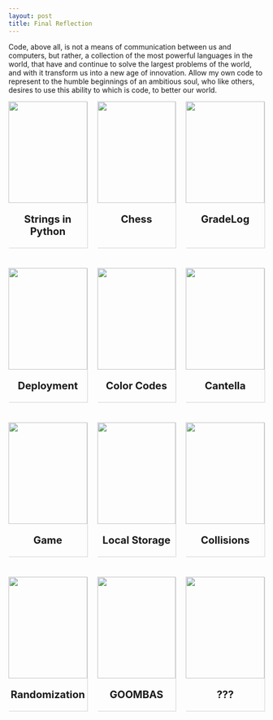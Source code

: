 ```yaml
---
layout: post
title: Final Reflection
---
```


<style>
  .container {
    transition: 0.15s;
    box-shadow: 1px 1px 1px rgba(0,0,0,0.15);
    width: 100%;
  }

  .container:hover {
    box-shadow: 5px 5px 5px rgba(0,0,0,0.15);
  }
  
  .project-information {
    text-align: center;
  }

  .project-name {
    font-size: 20px;
    font-weight: bold;
  }

  .project-date {
    font-size: 15px;
    color: grey;
    text-decoration: none;
  }

  .project-date:hover {
    text-decoration: none;
  }

.image {
  width: 100%;
  height: 200px;
}

.image img {
  width: 100%;
  height: 100%;
  object-fit: contain;
}

</style>

Code, above all, is not a means of communication between us and computers, but rather, a collection of the most powerful languages in the world, that have and continue to solve the largest problems of the world, and with it transform us into a new age of innovation. Allow my own code to represent to the humble beginnings of an ambitious soul, who like others, desires to use this ability to which is code, to better our world.



<div style="display: grid; grid-template-columns: 1fr 1fr 1fr; margin-bottom: 30px; column-gap: 20px; row-gap: 40px;">

  <!--Container 1 (Strings)-->
  <div class="container">
    <!--Image-->
    <div class="image">
      <a href="{{site.baseurl}}//2024/09/25/strings_lesson_IPYNB_2_.html" target="_blank">
        <img src="{{site.baseurl}}/images/Portfolio/String_example.png">
      </a>
    </div>
        <!--Project Information-->
        <div class="project-information">
          <p class="project-name">Strings in Python</p>
        </div>
  </div>

  <!--Container 2 (Chess)-->
  <div class="container">
    <!--Image-->
    <div class="image">
      <a href="{{site.baseurl}}//2024/11/20/Sprint3-Review_IPYNB_2_.html" target="_blank">
        <img src="{{site.baseurl}}/images/Portfolio/ChessSet.jpg">
      </a>
    </div>
        <!--Project Information-->
        <div class="project-information">
          <p class="project-name">Chess</p>
        </div>
  </div>

  <!--Container 3 (Gradelog) -->
  <div class="container">
    <!--Image-->
    <div class="image">
      <a href="{{site.baseurl}}//2025/01/24/gradelog-blog_IPYNB_2_.html" target="_blank">
        <img src="{{site.baseurl}}/images/Portfolio/gradelog.png">
      </a>
    </div>
        <!--Project Information-->
        <div class="project-information">
          <p class="project-name">GradeLog</p>
        </div>
  </div>

  <!--Container 4 (Deployment) -->
  <div class="container">
    <!--Image-->
    <div class="image">
      <a href="https://xaviertho.github.io/cantella_frontend/aws-deployment-blog" target="_blank">
        <img src="{{site.baseurl}}/images/Portfolio/deployment.jpg">
      </a>
    </div>
        <!--Project Information-->
        <div class="project-information">
          <p class="project-name">Deployment</p>
        </div>
  </div>

  <!--Container 5 (Color Codes) -->
  <div class="container">
    <!--Image-->
    <div class="image">
      <a href="https://xaviertho.github.io/csp/image-lesson" target="_blank">
        <img src="{{site.baseurl}}/images/Portfolio/rgb.png">
      </a>
    </div>
        <!--Project Information-->
        <div class="project-information">
          <p class="project-name">Color Codes</p>
        </div>
  </div>

  <!--Container 6 (Cantella) -->
  <div class="container">
    <!--Image-->
    <div class="image">
      <a href="https://xaviertho.github.io/cantella_frontend/" target="_blank">
        <img src="{{site.baseurl}}/images/Portfolio/cantella.png">
      </a>
    </div>
        <!--Project Information-->
        <div class="project-information">
          <p class="project-name">Cantella</p>
        </div>
  </div>

  <!--Container 7 (GAME) -->
  <div class="container">
    <!--Image-->
    <div class="image">
      <a href="https://justinq-dnhs.github.io/Game/" target="_blank">
        <img src="{{site.baseurl}}/images/Portfolio/game.png">
      </a>
    </div>
        <!--Project Information-->
        <div class="project-information">
          <p class="project-name">Game</p>
        </div>
  </div>

  <!--Container 8 (LOCAL STORAGE) -->
  <div class="container">
    <!--Image-->
    <div class="image">
      <a href="{{site.baseurl}}//blog/local-storage" target="_blank">
        <img src="{{site.baseurl}}/images/Portfolio/localstorage.jpg">
      </a>
    </div>
        <!--Project Information-->
        <div class="project-information">
          <p class="project-name">Local Storage</p>
        </div>
  </div>

  <!--Container 9 (COLLISIONS) -->
  <div class="container">
    <!--Image-->
    <div class="image">
      <a href="{{site.baseurl}}//2023/10/27/Collisions_IPYNB_2_.html" target="_blank">
        <img src="{{site.baseurl}}/images/Portfolio/collision.png">
      </a>
    </div>
        <!--Project Information-->
        <div class="project-information">
          <p class="project-name">Collisions</p>
        </div>
  </div>

  <!--Container 10 (RANDOMIZATION) -->
  <div class="container">
    <!--Image-->
    <div class="image">
      <a href="{{site.baseurl}}//2023/10/11/Randomization_IPYNB_2_.html" target="_blank">
        <img src="{{site.baseurl}}/images/Portfolio/coin-flip.jpg">
      </a>
    </div>
        <!--Project Information-->
        <div class="project-information">
          <p class="project-name">Randomization</p>
        </div>
  </div>

  <!--Container 11 (GOOMBAS) -->
  <div class="container">
    <!--Image-->
    <div class="image">
      <a href="https://nighthawkcoders.github.io/game_levels_mp/2024/01/08/CSSE-oop-game-levels2.html" target="_blank">
        <img src="{{site.baseurl}}/images/Portfolio/Goomba.PNG">
      </a>
    </div>
        <!--Project Information-->
        <div class="project-information">
          <p class="project-name">GOOMBAS</p>
        </div>
  </div>

  <!--Container 12 (???) -->
  <div class="container">
    <!--Image-->
    <div class="image">
      <a href="https://en.wikipedia.org/wiki/Question_mark" target="_blank">
        <img src="{{site.baseurl}}/images/Portfolio/question_mark.jpg">
      </a>
    </div>
        <!--Project Information-->
        <div class="project-information">
          <p class="project-name">???</p>
        </div>
  </div>

  
</div>
